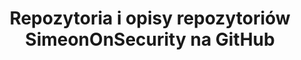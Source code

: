 ---
title: "Repozytoria i opisy repozytoriów SimeonOnSecurity na GitHub"
description: "Przeglądaj nasze projekty open-source, narzędzia z zakresu bezpieczeństwa i szczegółowe wyjaśnienia. Poszerz swoją wiedzę i umiejętności z zakresu cyberbezpieczeństwa i automatyzacji dzięki opisom repozytoriów na GitHub."
tags: ["repozytoria GitHub", "opisy repozytoriów", "projekty open-source", "narzędzia bezpieczeństwa", "wgląd w cyberbezpieczeństwo", "wgląd w automatyzację", "poradniki programowania", "wkłady do GitHub", "badania z zakresu bezpieczeństwa", "analiza kodu", "dokumentacja projektów", "poprawki błędów", "usprawnienia funkcji", "współpraca społecznościowa", "zasoby dla programistów", "recenzje kodu", "kontrola wersji", "ciągła integracja", "śledzenie problemów", "zarządzanie repozytoriami"]
---
